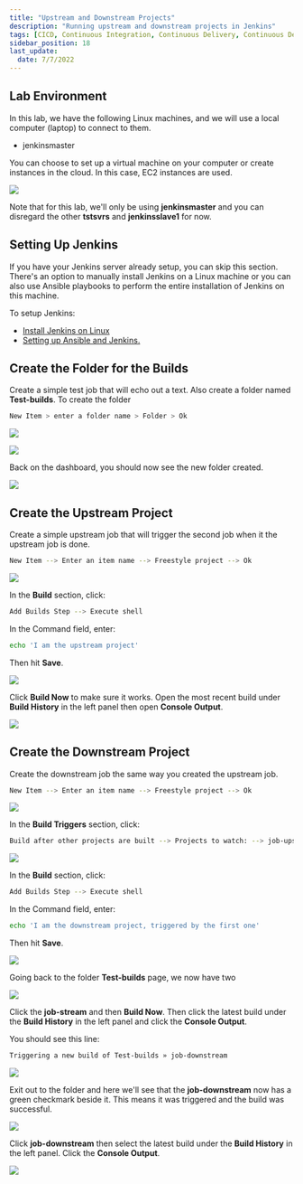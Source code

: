 ```yaml
---
title: "Upstream and Downstream Projects"
description: "Running upstream and downstream projects in Jenkins"
tags: [CICD, Continuous Integration, Continuous Delivery, Continuous Deployment, Jenkins, Maven, Git, Github]
sidebar_position: 18
last_update:
  date: 7/7/2022
---
```




## Lab Environment

In this lab, we have the following Linux machines, and we will use a local computer (laptop) to connect to them.

- jenkinsmaster

You can choose to set up a virtual machine on your computer or create instances in the cloud. In this case, EC2 instances are used.

<div class='img-center'>

<div class='img-center'>

![](/img/docs/ansible-lab-diagram-4.png)

</div>

</div>

Note that for this lab, we'll only be using **jenkinsmaster** and you can disregard the other **tstsvrs** and **jenkinsslave1** for now.


## Setting Up Jenkins

If you have your Jenkins server already setup, you can skip this section. There's an option to manually install Jenkins on a Linux machine or you can also use Ansible playbooks to perform the entire installation of Jenkins on this machine.

To setup Jenkins:

- [Install Jenkins on Linux](/docs/017-Version-Control-and-CICD/004-Jenkins-Labs/004-Installing-Jenkins.md)
- [Setting up Ansible and Jenkins.](/docs/017-Version-Control-and-CICD/004-Jenkins-Labs/005-Setup-Ansible-and-Jenkins.md)



## Create the Folder for the Builds

Create a simple test job that will echo out a text. Also create a folder named **Test-builds**. To create the folder

```bash 
New Item > enter a folder name > Folder > Ok
```

<div class='img-center'>

![](/img/docs/orlab7createfolder.png)

</div>

<div class='img-center'>

![](/img/docs/orlab7createfolderdescription.png)

</div>

Back on the dashboard, you should now see the new folder created.

<div class='img-center'>

![](/img/docs/orlab7newfolercreated.png)

</div>


## Create the Upstream Project

Create a simple upstream job that will trigger the second job when it the upstream job is done.

```bash
New Item --> Enter an item name --> Freestyle project --> Ok 
```

<div class='img-center'>

![](/img/docs/lalab08ud.png)

</div>

In the **Build** section, click:

```bash
Add Builds Step --> Execute shell
```

In the Command field, enter:

```bash
echo 'I am the upstream project'
```

Then hit **Save**.

<div class='img-center'>

![](/img/docs/lalab08ud2.png)

</div>

Click **Build Now** to make sure it works. Open the most recent build under **Build History** in the left panel then open **Console Output**.

<div class='img-center'>

![](/img/docs/lalab08ud3.png)

</div>



## Create the Downstream Project

Create the downstream job the same way you created the upstream job.

```bash
New Item --> Enter an item name --> Freestyle project --> Ok 
```

<div class='img-center'>

![](/img/docs/lalab08dp1.png)

</div>

In the **Build Triggers** section, click:

```bash
Build after other projects are built --> Projects to watch: --> job-upstream
```

<div class='img-center'>

![](/img/docs/lalab08pd2.png)

</div>

In the **Build** section, click:
```bash
Add Builds Step --> Execute shell
```

In the Command field, enter:
```bash
echo 'I am the downstream project, triggered by the first one'
```

Then hit **Save**.

<div class='img-center'>

![](/img/docs/lalab08pd3.png)

</div>

Going back to the folder **Test-builds** page, we now have two

<div class='img-center'>

![](/img/docs/lalab08pd4.png)

</div>

Click the **job-stream** and then **Build Now**. Then click the latest build under the **Build History** in the left panel and click the **Console Output**.

You should see this line:
```bash
Triggering a new build of Test-builds » job-downstream 
```

<div class='img-center'>

![](/img/docs/lalab08updp1.png)

</div>

Exit out to the folder and here we'll see that the **job-downstream** now has a green checkmark beside it. This means it was triggered and the build was successful.

<div class='img-center'>

![](/img/docs/lalaobupdp2.png)

</div>

Click **job-downstream** then select the latest build under the **Build History** in the left panel. Click the **Console Output**.

<div class='img-center'>

![](/img/docs/lalab08updp3.png)

</div>

